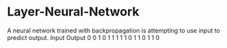 # Layer-Neural-Network
A neural network trained with backpropagation is attempting to use input to predict output.
Input  Output
0 0 1  0
1 1 1  1
1 0 1  1
0 1 1  0
